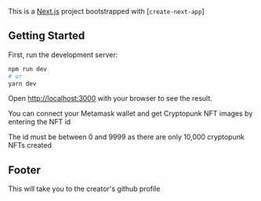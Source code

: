 This is a [Next.js](https://nextjs.org/) project bootstrapped with [`create-next-app`]

## Getting Started

First, run the development server:

```bash
npm run dev
# or
yarn dev
```

Open [http://localhost:3000](http://localhost:3000) with your browser to see the result.

You can connect your Metamask wallet and get Cryptopunk NFT images by entering the NFT id 

The id must be between 0 and 9999 as there are only 10,000 cryptopunk NFTs created

## Footer

This will take you to the creator's github profile
